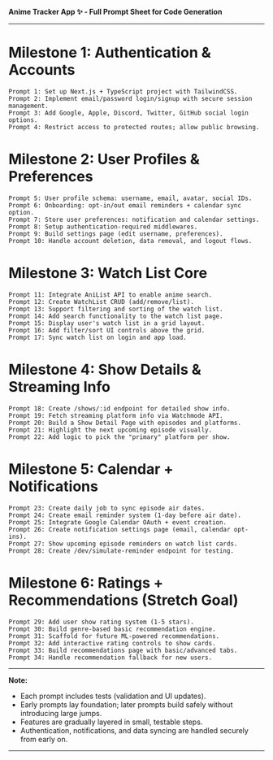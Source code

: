 **Anime Tracker App ✨ - Full Prompt Sheet for Code Generation**

---

# Milestone 1: Authentication & Accounts

```text
Prompt 1: Set up Next.js + TypeScript project with TailwindCSS.
Prompt 2: Implement email/password login/signup with secure session management.
Prompt 3: Add Google, Apple, Discord, Twitter, GitHub social login options.
Prompt 4: Restrict access to protected routes; allow public browsing.
```

# Milestone 2: User Profiles & Preferences

```text
Prompt 5: User profile schema: username, email, avatar, social IDs.
Prompt 6: Onboarding: opt-in/out email reminders + calendar sync option.
Prompt 7: Store user preferences: notification and calendar settings.
Prompt 8: Setup authentication-required middlewares.
Prompt 9: Build settings page (edit username, preferences).
Prompt 10: Handle account deletion, data removal, and logout flows.
```

# Milestone 3: Watch List Core

```text
Prompt 11: Integrate AniList API to enable anime search.
Prompt 12: Create WatchList CRUD (add/remove/list).
Prompt 13: Support filtering and sorting of the watch list.
Prompt 14: Add search functionality to the watch list page.
Prompt 15: Display user's watch list in a grid layout.
Prompt 16: Add filter/sort UI controls above the grid.
Prompt 17: Sync watch list on login and app load.
```

# Milestone 4: Show Details & Streaming Info

```text
Prompt 18: Create /shows/:id endpoint for detailed show info.
Prompt 19: Fetch streaming platform info via Watchmode API.
Prompt 20: Build a Show Detail Page with episodes and platforms.
Prompt 21: Highlight the next upcoming episode visually.
Prompt 22: Add logic to pick the "primary" platform per show.
```

# Milestone 5: Calendar + Notifications

```text
Prompt 23: Create daily job to sync episode air dates.
Prompt 24: Create email reminder system (1-day before air date).
Prompt 25: Integrate Google Calendar OAuth + event creation.
Prompt 26: Create notification settings page (email, calendar opt-ins).
Prompt 27: Show upcoming episode reminders on watch list cards.
Prompt 28: Create /dev/simulate-reminder endpoint for testing.
```

# Milestone 6: Ratings + Recommendations (Stretch Goal)

```text
Prompt 29: Add user show rating system (1-5 stars).
Prompt 30: Build genre-based basic recommendation engine.
Prompt 31: Scaffold for future ML-powered recommendations.
Prompt 32: Add interactive rating controls to show cards.
Prompt 33: Build recommendations page with basic/advanced tabs.
Prompt 34: Handle recommendation fallback for new users.
```

---

**Note:**
- Each prompt includes tests (validation and UI updates).
- Early prompts lay foundation; later prompts build safely without introducing large jumps.
- Features are gradually layered in small, testable steps.
- Authentication, notifications, and data syncing are handled securely from early on.

---


